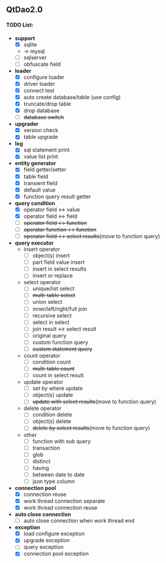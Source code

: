 ## QtDao2.0
#### TODO List:
- **support**
  - [x] sqlite
  - -> mysql
  - [ ] sqlserver
  - [ ] obfuscate field

- **loader**
  - [x] configure loader
  - [x] driver loader
  - [x] connect test
  - [x] auto create database/table (use config)
  - [x] truncate/drop table
  - [x] drop database
  - [ ] ~~database switch~~
- **upgrader**
  - [x] version check
  - [x] table upgrade
- **log**
  - [x] sql statement print 
  - [x] value list print
- **entity generator**
  - [x] field getter/setter
  - [x] table field
  - [x] transient field
  - [x] default value
  - [x] function query result getter
- **query condition**
  - [x] operator field <-> value
  - [x] operator field <-> field
  - [ ] ~~operator field <-> function~~
  - [ ] ~~operator function <-> function~~
  - [ ] ~~operator field <-> select results~~(move to function query)
- **query executor**
  - insert operator
    - [ ] object(s) insert
    - [ ] part field value insert
    - [ ] insert in select results
    - [ ] insert or replace
  - select operator
    - [ ] unique/list select
    - [ ] ~~multi-table select~~
    - [ ] union select
    - [ ] inner/left/right/full join
    - [ ] recursive select
    - [ ] select in select
    - [ ] join result <-> select result 
    - [ ] original query
    - [ ] custom function query
    - [ ] ~~custom statement query~~
  - count operator
    - [ ] condition count
    - [ ] ~~multi-table count~~
    - [ ] count in select result
  - update operator
    - [ ] set by where update
    - [ ] object(s) update
    - [ ] ~~update with select results~~(move to function query)
  - delete operator
    - [ ] condition delete
    - [ ] object(s) delete
    - [ ] ~~delete by select results~~(move to function query)
  - other
    - [ ] function with sub query
    - [ ] transaction
    - [ ] glob
    - [ ] distinct
    - [ ] having
    - [ ] between date to date
    - [ ] json type column
- **connection pool**
  - [x] connection reuse
  - [x] work thread connection separate
  - [x] work thread connection reuse
- **auto close connection**
  - [ ] auto close connection when work thread end
- **exception**
  - [x] load configure exception
  - [x] upgrade exception
  - [ ] query exception
  - [x] connection pool exception
